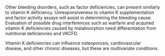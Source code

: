 Other bleeding disorders, such as factor deficiencies, can present similarly to vitamin K deficiency. Unresponsiveness to vitamin K supplementation and factor activity assays will assist in determining the bleeding cause. Evaluation of possible drug interferences such as warfarin and acquired vitamin K deficiencies caused by malabsorption need differentiation from nutritional deficiencies and VKCFD.

Vitamin K deficiencies can influence osteoporosis, cardiovascular disease, and other chronic diseases, but these are multivariate conditions.